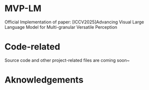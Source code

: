 # MVP-LM
Official Implementation of paper: [ICCV2025]Advancing Visual Large Language Model for Multi-granular Versatile Perception

# Code-related
Source code and other project-related files are coming soon~

# Aknowledgements

